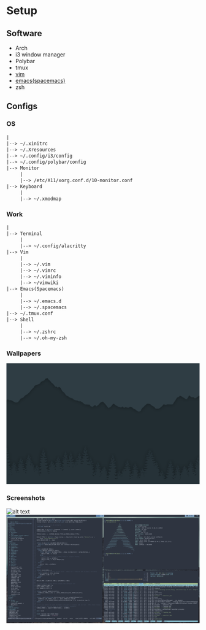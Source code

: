 # Setup

## Software
* Arch
* i3 window manager
* Polybar
* tmux
* [vim](https://github.com/anirudh-c/fiddler-vim)
* [emacs(spacemacs)](https://github.com/anirudh-c/spacemacs)
* zsh

## Configs
### OS
    |
    |--> ~/.xinitrc
    |--> ~/.Xresources
    |--> ~/.config/i3/config
    |--> ~/.config/polybar/config
    |--> Monitor
         |
         |--> /etc/X11/xorg.conf.d/10-monitor.conf
    |--> Keyboard
         |
         |--> ~/.xmodmap

### Work
    |
    |--> Terminal
         |
         |--> ~/.config/alacritty
    |--> Vim
         |
         |--> ~/.vim
         |--> ~/.vimrc
         |--> ~/.viminfo
         |--> ~/vimwiki
    |--> Emacs(Spacemacs)
         |
         |--> ~/.emacs.d
         |--> ~/.spacemacs
    |--> ~/.tmux.conf
    |--> Shell
         |
         |--> ~/.zshrc
         |--> ~/.oh-my-zsh

### Wallpapers
![alt text][wallpaper]

### Screenshots
![alt text][homescreen]
![alt text][work]

[wallpaper]:https://github.com/Anirudh-C/dotfiles/blob/master/wallpaper.png "Wallpaper"
[homescreen]:https://github.com/Anirudh-C/dotfiles/blob/master/homescreen.png "Home-Screen"
[work]:https://github.com/Anirudh-C/dotfiles/blob/master/work.png "Work"
